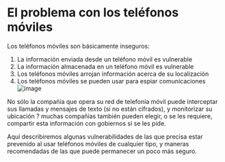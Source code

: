 [Title]: # (El problema con los teléfonos móviles)
[Order]: # (0)

# El problema con los teléfonos móviles

Los teléfonos móviles son básicamente inseguros:

1.  La información enviada desde un teléfono móvil es vulnerable
2.  La información almacenada en un teléfono móvil es vulnerable
3.  Los teléfonos móviles arrojan información acerca de su localización
4.  Los teléfonos móviles se pueden usar para espiar comunicaciones
![image](mobile1.png)

No sólo la compañía que opera su red de telefonía móvil puede interceptar sus llamadas y mensajes de texto (si no están cifrados), y monitorizar su ubicación ? muchas compañías también pueden elegir, o se les requiere, compartir esta información con gobiernos si se les pide.

Aquí describiremos algunas vulnerabilidades de las que precisa estar prevenido al usar teléfonos móviles de cualquier tipo, y maneras recomendadas de las que puede permanecer un poco más seguro.
